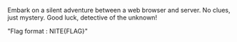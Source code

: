 Embark on a silent adventure between a web browser and server. No clues, just mystery. Good luck, detective of the unknown!

"Flag format : NITE{FLAG}"
